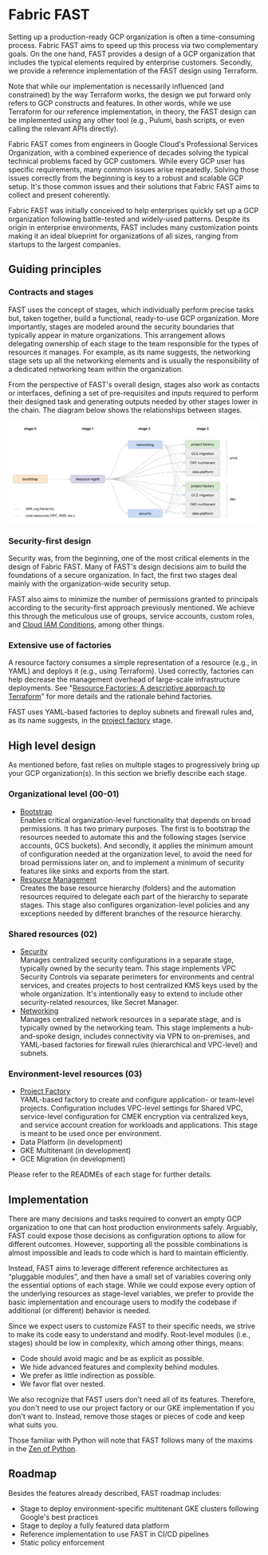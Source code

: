 # Fabric FAST

Setting up a production-ready GCP organization is often a time-consuming process. Fabric FAST aims to speed up this process via two complementary goals. On the one hand, FAST provides a design of a GCP organization that includes the typical elements required by enterprise customers. Secondly, we provide a reference implementation of the FAST design using Terraform.

Note that while our implementation is necessarily influenced (and constrained) by the way Terraform works, the design we put forward only refers to GCP constructs and features. In other words, while we use Terraform for our reference implementation, in theory, the FAST design can be implemented using any other tool (e.g., Pulumi, bash scripts, or even calling the relevant APIs directly).

Fabric FAST comes from engineers in Google Cloud's Professional Services Organization, with a combined experience of decades solving the typical technical problems faced by GCP customers. While every GCP user has specific requirements, many common issues arise repeatedly. Solving those issues correctly from the beginning is key to a robust and scalable GCP setup. It's those common issues and their solutions that Fabric FAST aims to collect and present coherently.

Fabric FAST was initially conceived to help enterprises quickly set up a GCP organization following battle-tested and widely-used patterns. Despite its origin in enterprise environments, FAST includes many customization points making it an ideal blueprint for organizations of all sizes, ranging from startups to the largest companies.

## Guiding principles

### Contracts and stages

FAST uses the concept of stages, which individually perform precise tasks but, taken together, build a functional, ready-to-use GCP organization. More importantly, stages are modeled around the security boundaries that typically appear in mature organizations. This arrangement allows delegating ownership of each stage to the team responsible for the types of resources it manages. For example, as its name suggests, the networking stage sets up all the networking elements and is usually the responsibility of a dedicated networking team within the organization.

From the perspective of FAST's overall design, stages also work as contacts or interfaces, defining a set of pre-requisites and inputs required to perform their designed task and generating outputs needed by other stages lower in the chain. The diagram below shows the relationships between stages.

<p align="center">
  <img src="stages.svg" alt="Stages diagram">
</p>

### Security-first design

Security was, from the beginning, one of the most critical elements in the design of Fabric FAST. Many of FAST's design decisions aim to build the foundations of a secure organization. In fact, the first two stages deal mainly with the organization-wide security setup.

FAST also aims to minimize the number of permissions granted to principals according to the security-first approach previously mentioned. We achieve this through the meticulous use of groups, service accounts, custom roles, and [Cloud IAM Conditions](https://cloud.google.com/iam/docs/conditions-overview), among other things.

### Extensive use of factories
A resource factory consumes a simple representation of a resource (e.g., in YAML) and deploys it (e.g., using Terraform). Used correctly, factories can help decrease the management overhead of large-scale infrastructure deployments. See "[Resource Factories: A descriptive approach to Terraform](https://medium.com/google-cloud/resource-factories-a-descriptive-approach-to-terraform-581b3ebb59c)" for more details and the rationale behind factories.

FAST uses YAML-based factories to deploy subnets and firewall rules and, as its name suggests, in the [project factory](./stages/03-project-factory/) stage.

## High level design

As mentioned before, fast relies on multiple stages to progressively bring up your GCP organization(s). In this section we briefly describe each stage.

### Organizational level (00-01)

- [Bootstrap](stages/00-bootstrap/README.md)<br/>
  Enables critical organization-level functionality that depends on broad permissions. It has two primary purposes. The first is to bootstrap the resources needed to automate this and the following stages (service accounts, GCS buckets). And secondly, it applies the minimum amount of configuration needed at the organization level, to avoid the need for broad permissions later on, and to implement a minimum of security features like sinks and exports from the start.
- [Resource Management](stages/01-resman/README.md)<br/>
  Creates the base resource hierarchy (folders) and the automation resources required to delegate each part of the hierarchy to separate stages. This stage also configures organization-level policies and any exceptions needed by different branches of the resource hierarchy.

### Shared resources (02)

- [Security](stages/02-security/README.md)<br/>
  Manages centralized security configurations in a separate stage, typically owned by the security team. This stage implements VPC Security Controls via separate perimeters for environments and central services, and creates projects to host centralized KMS keys used by the whole organization. It's intentionally easy to extend to include other security-related resources, like Secret Manager.
- [Networking](stages/02-networking/README.md)<br/>
  Manages centralized network resources in a separate stage, and is typically owned by the networking team. This stage implements a hub-and-spoke design, includes connectivity via VPN to on-premises, and YAML-based factories for firewall rules (hierarchical and VPC-level) and subnets.

### Environment-level resources (03)

- [Project Factory](03-projectfactory/prod/README.md)<br/>
  YAML-based factory to create and configure application- or team-level projects. Configuration includes VPC-level settings for Shared VPC, service-level configuration for CMEK encryption via centralized keys, and service account creation for workloads and applications. This stage is meant to be used once per environment.
- Data Platform (in development)
- GKE Multitenant (in development)
- GCE Migration (in development)

Please refer to the READMEs of each stage for further details.

## Implementation

There are many decisions and tasks required to convert an empty GCP organization to one that can host production environments safely. Arguably, FAST could expose those decisions as configuration options to allow for different outcomes. However, supporting all the possible combinations is almost impossible and leads to code which is hard to maintain efficiently.

Instead, FAST aims to leverage different reference architectures as “pluggable modules”, and then have a small set of variables covering only the essential options of each stage. While we could expose every option of the underlying resources as stage-level variables, we prefer to provide the basic implementation and encourage users to modify the codebase if additional (or different) behavior is needed.

Since we expect users to customize FAST to their specific needs, we strive to make its code easy to understand and modify. Root-level modules (i.e., stages) should be low in complexity, which among other things, means:

- Code should avoid magic and be as explicit as possible.
- We hide advanced features and complexity behind modules.
- We prefer as little indirection as possible.
- We favor flat over nested.

We also recognize that FAST users don't need all of its features. Therefore, you don't need to use our project factory or our GKE implementation if you don't want to. Instead, remove those stages or pieces of code and keep what suits you.

Those familiar with Python will note that FAST follows many of the maxims in the [Zen of Python](https://www.python.org/dev/peps/pep-0020/#id2).

## Roadmap

Besides the features already described, FAST roadmap includes:

- Stage to deploy environment-specific multitenant GKE clusters following Google's best practices
- Stage to deploy a fully featured data platform
- Reference implementation to use FAST in CI/CD pipelines
- Static policy enforcement
